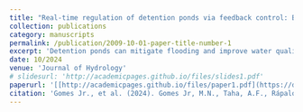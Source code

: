 ```yaml
---
title: "Real-time regulation of detention ponds via feedback control: Balancing flood mitigation and water quality"
collection: publications
category: manuscripts
permalink: /publication/2009-10-01-paper-title-number-1
excerpt: 'Detention ponds can mitigate flooding and improve water quality by allowing the settlement of pollutants. Typically, they are operated with fully open orifices and weirs (i.e., passive control). Active controls can improve the performance of these systems: orifices can be retrofitted with controlled valves, and spillways can have controllable gates.  The real-time optimal operation of its hydraulic devices can be achieved with techniques such as Model Predictive Control (MPC). A distributed quasi-2D hydrologic-hydrodynamic coupled with a reservoir flood routing model is developed and integrated with an MPC algorithm to estimate the operation of valves and movable gates in real-time. The control optimization problem is adapted to switch from a flood-related algorithm focusing on mitigating floods to a heuristic objective function that aims to increase the detention time when no inflow hydrographs are predicted. The case studies show the potential results of applying the methods developed in a catchment in Sao Paulo, Brazil. The performance of MPC compared to alternatives that do not change the operation over time with either fully or partially open valves and gates are tested. Comparisons with HEC-RAS 2D indicate volume and peak flow errors of approximately 1.4%  and 0.91% for the watershed module. Simulating two consecutive 10-year storms shows that the MPC strategy can achieve peak flow reductions of 79%. In contrast, the passive scenario has nearly half of the performance (41%). A 1-year continuous simulation results show that the passive scenario with 25% of the valves opened can treat 12% more runoff compared to the developed MPC approach, with an average detention time of approximately 6 hours. For the MPC approach, however, the average detention time is nearly 14 hours, indicating that both control techniques can treat similar volumes; however, the proxy water quality for the MPC approach is enhanced due to the longer detention times achieved.'
date: 10/2024
venue: 'Journal of Hydrology'
# slidesurl: 'http://academicpages.github.io/files/slides1.pdf'
paperurl: '[[http://academicpages.github.io/files/paper1.pdf](https://doi.org/10.1016/j.jhydrol.2024.131866)](https://doi.org/10.1016/j.jhydrol.2024.131866)'
citation: 'Gomes Jr., et al. (2024). Gomes Jr, M.N., Taha, A.F., Rápalo, L.M.C., Mendiondo, E.M. and Giacomoni, M.H., 2024. Real-time regulation of detention ponds via feedback control: Balancing flood mitigation and water quality. Journal of Hydrology, 643, p.131866.'
---
```


